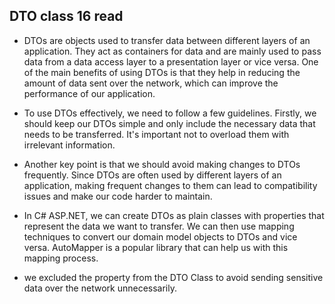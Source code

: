 ## DTO class 16 read

-  DTOs are objects used to transfer data between different layers of an application. They act as containers for data and are mainly used to pass data from a data access layer to a presentation layer or vice versa. One of the main benefits of using DTOs is that they help in reducing the amount of data sent over the network, which can improve the performance of our application.

- To use DTOs effectively, we need to follow a few guidelines. Firstly, we should keep our DTOs simple and only include the necessary data that needs to be transferred. It's important not to overload them with irrelevant information.

- Another key point is that we should avoid making changes to DTOs frequently. Since DTOs are often used by different layers of an application, making frequent changes to them can lead to compatibility issues and make our code harder to maintain.

- In C# ASP.NET, we can create DTOs as plain classes with properties that represent the data we want to transfer. We can then use mapping techniques to convert our domain model objects to DTOs and vice versa. AutoMapper is a popular library that can help us with this mapping process.

-  we excluded the property from the DTO Class to avoid sending sensitive data over the network unnecessarily.